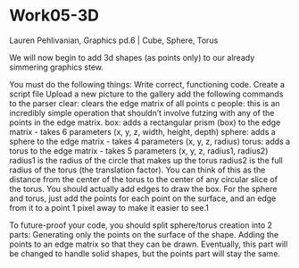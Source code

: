 # Work05-3D
Lauren Pehlivanian, Graphics pd.6 | Cube, Sphere, Torus

We will now begin to add 3d shapes (as points only) to our already simmering graphics stew.

You must do the following things:
  Write correct, functioning code.
  Create a script file
  Upload a new picture to the gallery
  add the following commands to the parser
    clear: clears the edge matrix of all points
      c people: this is an incredibly simple operation that shouldn’t involve futzing with any of the points in the edge matrix.
    box: adds a rectangular prism (box) to the edge matrix - takes 6 parameters (x, y, z, width, height, depth)
    sphere: adds a sphere to the edge matrix - takes 4 parameters (x, y, z, radius)
    torus: adds a torus to the edge matrix - takes 5 parameters (x, y, z, radius1, radius2)
      radius1 is the radius of the circle that makes up the torus
    radius2 is the full radius of the torus (the translation factor). You can think of this as the distance from the center of the torus to the center of any circular slice of the torus.
      You should actually add edges to draw the box.
  For the sphere and torus, just add the points for each point on the surface, and an edge from it to a point 1 pixel away to make it easier to see.1

To future-proof your code, you should split sphere/torus creation into 2 parts:
Generating only the points on the surface of the shape.
Adding the points to an edge matrix so that they can be drawn.
Eventually, this part will be changed to handle solid shapes, but the points part will stay the same.
